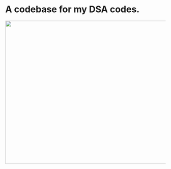 <h1>A codebase for my DSA codes.</h1>

<img src="https://i.ytimg.com/vi/Qmt0QwzEmh0/hq720.jpg?sqp=-oaymwEXCK4FEIIDSFryq4qpAwkIARUAAIhCGAE=&rs=AOn4CLAYZvp1_7HVUd7kk9mRYfTfNswGag" width="900px" height="450px" />
